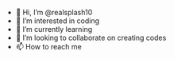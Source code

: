 - 👋 Hi, I’m @realsplash10
- 👀 I’m interested in coding 
- 🌱 I’m currently learning 
- 💞️ I’m looking to collaborate on creating codes
- 📫 How to reach me 

<!---
realsplash10/realsplash10 is a ✨ special ✨ repository because its `README.md` (this file) appears on your GitHub profile.
You can click the Preview link to take a look at your changes.
--->
